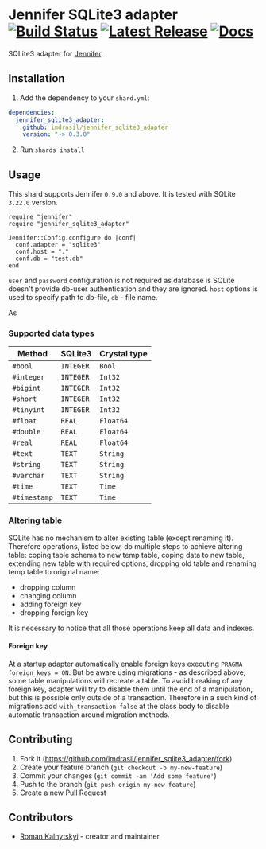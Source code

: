# Jennifer SQLite3 adapter [![Build Status](https://travis-ci.org/imdrasil/jennifer_sqlite3_adapter.svg)](https://travis-ci.org/imdrasil/jennifer_sqlite3_adapter) [![Latest Release](https://img.shields.io/github/release/imdrasil/jennifer_sqlite3_adapter.svg)](https://github.com/imdrasil/jennifer_sqlite3_adapter/releases) [![Docs](https://img.shields.io/badge/docs-available-brightgreen.svg)](https://imdrasil.github.io/jennifer_sqlite3_adapter/versions)

SQLite3 adapter for [Jennifer](https://github.com/imdrasil/jennifer.cr).

## Installation

1. Add the dependency to your `shard.yml`:
```yaml
dependencies:
  jennifer_sqlite3_adapter:
    github: imdrasil/jennifer_sqlite3_adapter
    version: "~> 0.3.0"
```
2. Run `shards install`

## Usage

This shard supports Jennifer `0.9.0` and above. It is tested with SQLite `3.22.0` version.

```crystal
require "jennifer"
require "jennifer_sqlite3_adapter"

Jennifer::Config.configure do |conf|
  conf.adapter = "sqlite3"
  conf.host = "."
  conf.db = "test.db"
end
```

`user` and `password` configuration is not required as database is SQLite doesn't provide db-user authentication and they are ignored. `host` options is used to specify path to db-file, `db` - file name.

As

### Supported data types

| Method | SQLite3 | Crystal type |
| --- | --- | --- |
| `#bool` | `INTEGER` | `Bool` |
| `#integer` | `INTEGER` | `Int32` |
| `#bigint` | `INTEGER` | `Int32` |
| `#short` | `INTEGER` | `Int32` |
| `#tinyint` | `INTEGER` | `Int32` |
| `#float`| `REAL` | `Float64` |
| `#double` | `REAL` | `Float64` |
| `#real` | `REAL` | `Float64` |
| `#text` | `TEXT` | `String` |
| `#string` | `TEXT` | `String` |
| `#varchar` | `TEXT` | `String` |
| `#time` | `TEXT` | `Time` |
| `#timestamp` | `TEXT` | `Time` |

### Altering table

SQLite has no mechanism to alter existing table (except renaming it). Therefore operations, listed below, do multiple steps to achieve altering table: coping table schema to new temp table, coping data to new table, extending new table with required options, dropping old table and renaming temp table to original name:

- dropping column
- changing column
- adding foreign key
- dropping foreign key

It is necessary to notice that all those operations keep all data and indexes.

#### Foreign key

At a startup adapter automatically enable foreign keys executing `PRAGMA foreign_keys = ON`.
But be aware using migrations - as described above, some table manipulations will recreate a table.
To avoid breaking of any foreign key, adapter will try to disable them until the end of a manipulation,
but this is possible only outside of a transaction. Therefore in a such kind of migrations add
`with_transaction false` at the class body to disable automatic transaction around migration methods.

## Contributing

1. Fork it (<https://github.com/imdrasil/jennifer_sqlite3_adapter/fork>)
2. Create your feature branch (`git checkout -b my-new-feature`)
3. Commit your changes (`git commit -am 'Add some feature'`)
4. Push to the branch (`git push origin my-new-feature`)
5. Create a new Pull Request

## Contributors

- [Roman Kalnytskyi](https://github.com/imdrasil) - creator and maintainer
